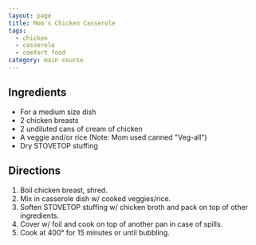 ```yaml
---
layout: page
title: Mom's Chicken Casserole
tags:
  - chicken
  - casserole
  - comfort food
category: main course
---
```


## Ingredients
* For a medium size dish
* 2 chicken breasts
* 2 undiluted cans of cream of chicken
* A veggie and/or rice (Note: Mom used canned "Veg-all")
* Dry STOVETOP stuffing

## Directions
1. Boil chicken breast, shred.
2. Mix in casserole dish w/ cooked veggies/rice.
3. Soften STOVETOP stuffing w/ chicken broth and pack on top of other ingredients.
4. Cover w/ foil and cook on top of another pan in case of spills.
5. Cook at 400° for 15 minutes or until bubbling.
